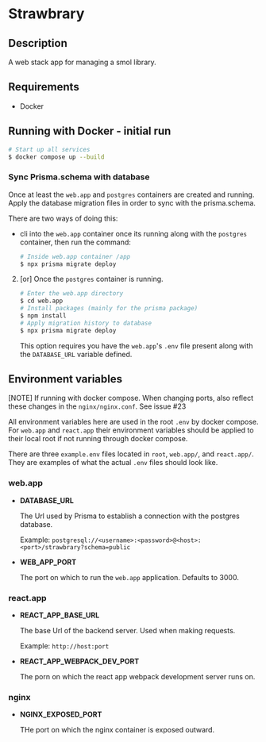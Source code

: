 # Strawbrary

## Description

A web stack app for managing a smol library.

## Requirements
* Docker

## Running with Docker - initial run

```bash
# Start up all services
$ docker compose up --build
```
### Sync Prisma.schema with database
Once at least the `web.app` and `postgres` containers are created and running. Apply the database migration files in order to sync with the prisma.schema. 

There are two ways of doing this:

*  cli into the `web.app` container once its running along with the `postgres` container, then run the command:
    ```bash
    # Inside web.app container /app
    $ npx prisma migrate deploy
    ```
2. [or] Once the `postgres` container is running.
    ```bash
    # Enter the web.app directory
    $ cd web.app
    # Install packages (mainly for the prisma package)
    $ npm install
    # Apply migration history to database
    $ npx prisma migrate deploy
    ```
    This option requires you have the `web.app`'s `.env` file present along with the `DATABASE_URL` variable defined.





## Environment variables
[NOTE] If running with docker compose. When changing ports, also reflect these changes in the `nginx/nginx.conf`. See issue #23

All environment variables here are used in the root `.env` by docker compose. For `web.app` and `react.app` their environment variables should be applied to their local root if not running through docker compose.

There are three `example.env` files located in `root`, `web.app/`, and `react.app/`. They are examples of what the actual `.env` files should look like. 

### web.app
* **DATABASE_URL**

  The Url used by Prisma to establish a connection with the postgres database.

  Example:
  `postgresql://<username>:<password>@<host>:<port>/strawbrary?schema=public`

* **WEB_APP_PORT**
  
  The port on which to run the `web.app` application. Defaults to 3000.

### react.app
* **REACT_APP_BASE_URL**

  The base Url of the backend server. Used when making requests.

  Example: `http://host:port`

* **REACT_APP_WEBPACK_DEV_PORT**

  The porn on which the react app webpack development server runs on.

### nginx
* **NGINX_EXPOSED_PORT**

  THe port on which the nginx container is exposed outward.
